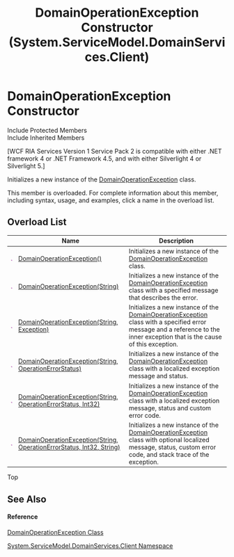 ﻿---
title: DomainOperationException Constructor  (System.ServiceModel.DomainServices.Client)
TOCTitle: DomainOperationException Constructor
ms:assetid: Overload:System.ServiceModel.DomainServices.Client.DomainOperationException.#ctor
ms:mtpsurl: https://msdn.microsoft.com/en-us/library/system.servicemodel.domainservices.client.domainoperationexception.domainoperationexception(v=VS.91)
ms:contentKeyID: 28755245
ms.date: 01/27/2012
mtps_version: v=VS.91
f1_keywords:
- System.ServiceModel.DomainServices.Client.DomainOperationException.#ctor
- System.ServiceModel.DomainServices.Client.DomainOperationException.DomainOperationException
dev_langs:
- CSharp
- JScript
- VB
- FSharp
---

# DomainOperationException Constructor

Include Protected Members  
Include Inherited Members  

\[WCF RIA Services Version 1 Service Pack 2 is compatible with either .NET framework 4 or .NET Framework 4.5, and with either Silverlight 4 or Silverlight 5.\]

Initializes a new instance of the [DomainOperationException](ff423001\(v=vs.91\).md) class.

This member is overloaded. For complete information about this member, including syntax, usage, and examples, click a name in the overload list.

## Overload List

<table>
<thead>
<tr class="header">
<th> </th>
<th>Name</th>
<th>Description</th>
</tr>
</thead>
<tbody>
<tr class="odd">
<td><img src="images\Ff423329.pubmethod(en-us,VS.91).gif" title="Public method" alt="Public method" /></td>
<td><a href="ff422881(v=vs.91).md">DomainOperationException()</a></td>
<td>Initializes a new instance of the <a href="ff423001(v=vs.91).md">DomainOperationException</a> class.</td>
</tr>
<tr class="even">
<td><img src="images\Ff423329.pubmethod(en-us,VS.91).gif" title="Public method" alt="Public method" /></td>
<td><a href="ff422518(v=vs.91).md">DomainOperationException(String)</a></td>
<td>Initializes a new instance of the <a href="ff423001(v=vs.91).md">DomainOperationException</a> class with a specified message that describes the error.</td>
</tr>
<tr class="odd">
<td><img src="images\Ff423329.pubmethod(en-us,VS.91).gif" title="Public method" alt="Public method" /></td>
<td><a href="ff422715(v=vs.91).md">DomainOperationException(String, Exception)</a></td>
<td>Initializes a new instance of the <a href="ff423001(v=vs.91).md">DomainOperationException</a> class with a specified error message and a reference to the inner exception that is the cause of this exception.</td>
</tr>
<tr class="even">
<td><img src="images\Ff423329.pubmethod(en-us,VS.91).gif" title="Public method" alt="Public method" /></td>
<td><a href="ff423131(v=vs.91).md">DomainOperationException(String, OperationErrorStatus)</a></td>
<td>Initializes a new instance of the <a href="ff423001(v=vs.91).md">DomainOperationException</a> class with a localized exception message and status.</td>
</tr>
<tr class="odd">
<td><img src="images\Ff423329.pubmethod(en-us,VS.91).gif" title="Public method" alt="Public method" /></td>
<td><a href="ff422038(v=vs.91).md">DomainOperationException(String, OperationErrorStatus, Int32)</a></td>
<td>Initializes a new instance of the <a href="ff423001(v=vs.91).md">DomainOperationException</a> class with a localized exception message, status and custom error code.</td>
</tr>
<tr class="even">
<td><img src="images\Ff423329.pubmethod(en-us,VS.91).gif" title="Public method" alt="Public method" /></td>
<td><a href="ff422899(v=vs.91).md">DomainOperationException(String, OperationErrorStatus, Int32, String)</a></td>
<td>Initializes a new instance of the <a href="ff423001(v=vs.91).md">DomainOperationException</a> class with optional localized message, status, custom error code, and stack trace of the exception.</td>
</tr>
</tbody>
</table>

Top

## See Also

#### Reference

[DomainOperationException Class](ff423001\(v=vs.91\).md)

[System.ServiceModel.DomainServices.Client Namespace](ff422479\(v=vs.91\).md)


